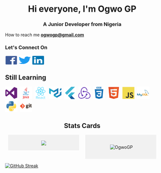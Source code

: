 <h1 align="center">Hi everyone, I'm Ogwo GP</h1>
<h3 align="center">A Junior Developer from Nigeria</h3>

How to reach me **ogwogp@gmail.com**

<h3 align="left">Let's Connect On</h3>
<p align="left">
<a href="https://www.facebook.com/OgwoGPC" target="blank"><img align="center" src="https://github.com/devicons/devicon/blob/master/icons/facebook/facebook-original.svg"  alt="Facebook" height="30" width="40" /></a>
<a href="https://twitter.com/OgwoGP" target="blank"><img align="center" src="https://github.com/devicons/devicon/blob/master/icons/twitter/twitter-original.svg" alt="Twitter" height="30" width="40" /></a>
<a href="https://www.linkedin.com/in/ogwogp/" target="blank"><img align="center" src="https://github.com/devicons/devicon/blob/master/icons/linkedin/linkedin-original.svg" alt="https://www.linkedin.com/in/ogwogp/" height="30" width="40" /></a>
</p>

## Still Learning</summary>
<div>
 <img src="https://github.com/devicons/devicon/blob/master/icons/visualstudio/visualstudio-plain.svg" title="VB .NET" alt="VBNET" width="40" height="40"/>&nbsp;
  <img src="https://github.com/devicons/devicon/blob/master/icons/java/java-original-wordmark.svg" title="Java" alt="Java" width="40" height="40"/>&nbsp;
  <img src="https://github.com/devicons/devicon/blob/master/icons/react/react-original-wordmark.svg" title="React" alt="React" width="40" height="40"/>&nbsp;
  <img src="https://github.com/devicons/devicon/blob/master/icons/materialui/materialui-original.svg" title="Material UI" alt="Material UI" width="40" height="40"/>&nbsp;
  <img src="https://github.com/devicons/devicon/blob/master/icons/flutter/flutter-original.svg" title="Flutter" alt="Flutter" width="40" height="40"/>&nbsp;
  <img src="https://github.com/devicons/devicon/blob/master/icons/redux/redux-original.svg" title="Redux" alt="Redux " width="40" height="40"/>&nbsp;
  <img src="https://github.com/devicons/devicon/blob/master/icons/css3/css3-plain-wordmark.svg"  title="CSS3" alt="CSS" width="40" height="40"/>&nbsp;
  <img src="https://github.com/devicons/devicon/blob/master/icons/html5/html5-original.svg" title="HTML5" alt="HTML" width="40" height="40"/>&nbsp;
  <img src="https://github.com/devicons/devicon/blob/master/icons/javascript/javascript-original.svg" title="JavaScript" alt="JavaScript" width="40" height="40"/>&nbsp;
  <img src="https://github.com/devicons/devicon/blob/master/icons/mysql/mysql-original-wordmark.svg" title="MySQL"  alt="MySQL" width="40" height="40"/>&nbsp;
 <img src="https://github.com/devicons/devicon/blob/master/icons/python/python-original.svg" title="Python"  alt="Python" width="40" height="40"/>&nbsp;
  <img src="https://github.com/devicons/devicon/blob/master/icons/git/git-original-wordmark.svg" title="Git" **alt="Git" width="40" height="40"/>
</div>
<div></div>

<p align="center">
<!--  <img width="100px" src="https://res.cloudinary.com/anuraghazra/image/upload/v1594908242/logo_ccswme.svg" align="center" alt="GitHub Readme Stats" /> -->
 <h2 align="center">Stats Cards</h2>
 </p>

<!--  ## Most Used Languages</summary>
<img src="https://github-readme-stats.vercel.app/api/top-langs/?username=ogwogp&theme=dark&hide_progress=true" >

##  Stats</summary>
<p>&nbsp;<img align="center" src="https://github-readme-stats.vercel.app/api?username=ogwogp&show_icons=true&theme=dark&title_color=ffffff&text_color=888686&locale=en" alt="OgwoGP" /></p>

## Streak Stats</summary>
[![GitHub Streak](http://github-readme-streak-stats.herokuapp.com?user=OgwoGP&theme=dark&hide_border=true&exclude_days=Sun&theme=dark&excludeDaysLabel=CEC4C4)](https://git.io/streak-stats)

 -->
 
  
<div class="row" style="display: flex;">
 
  <div class="column" style="flex-basis: 0%; padding: 0 10px;">
    <div class="card" style="box-shadow: 0 0px 0px 0 rgba(0, 0, 0, 0.2); padding: 16px; text-align: center; background-color: #f1f1f1;"><img align="center" img src="https://github-readme-stats.vercel.app/api/top-langs/?username=ogwogp&theme=dark&hide_progress=true" ></div>
  </div>
 
  <div class="column" style="flex-basis: 0%; padding: 0 10px;">
    <div class="card" style="box-shadow: 0 0px 0px 0 rgba(0, 0, 0, 0.2); padding: 16px; text-align: center; background-color: #f1f1f1;"><p>&nbsp;<img align="center" src="https://github-readme-stats.vercel.app/api?username=ogwogp&show_icons=true&theme=dark&title_color=ffffff&text_color=888686&locale=en" alt="OgwoGP" /></p></div>
  </div>
 
</div>

<div></div>


[![GitHub Streak](http://github-readme-streak-stats.herokuapp.com?user=OgwoGP&theme=dark&exclude_days=Sun&excludeDaysLabel=CEC4C4&background=0D1117)](https://git.io/streak-stats)

 




